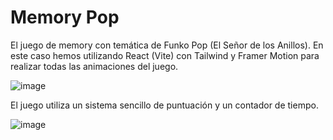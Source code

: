 # Memory Pop

El juego de memory con temática de Funko Pop (El Señor de los Anillos). En este caso hemos utilizando React (Vite) con Tailwind y Framer Motion para realizar todas las animaciones del juego.

![image](https://github.com/thaberna/memory-pop/assets/145760610/6c6dd13d-e70a-41c7-9d53-4a49cc624116)

El juego utiliza un sistema sencillo de puntuación y un contador de tiempo.

![image](https://github.com/thaberna/memory-pop/assets/145760610/06efcff7-5b6a-41a1-b9cc-1e7481032001)
